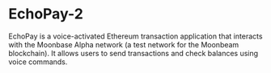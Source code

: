 # EchoPay-2
EchoPay is a voice-activated Ethereum transaction application that interacts with the Moonbase Alpha network (a test network for the Moonbeam blockchain). It allows users to send transactions and check balances using voice commands.
